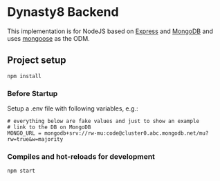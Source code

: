 # Dynasty8 Backend

This implementation is for NodeJS based on [Express](https://expressjs.com/) and [MongoDB](https://www.mongodb.com/) and uses [mongoose](https://mongoosejs.com/) as the ODM.
## Project setup
```
npm install
```

### Before Startup 
Setup a .env file with following variables, e.g.:

```
# everything below are fake values and just to show an example
# link to the DB on MongoDB
MONGO_URL = mongodb+srv://rw-mu:code@cluster0.abc.mongodb.net/mu?rw=true&w=majority
```
### Compiles and hot-reloads for development
```
npm start
```
